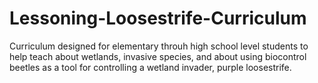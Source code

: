 # Lessoning-Loosestrife-Curriculum
Curriculum designed for elementary throuh high school level students to help teach about wetlands, invasive species, and about using biocontrol beetles as a tool for controlling a wetland invader, purple loosestrife. 
